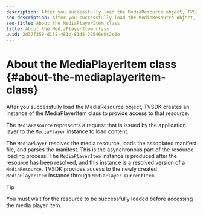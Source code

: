 ```yaml
---
description: After you successfully load the MediaResource object, TVSDK creates an instance of the MediaPlayerItem class to provide access to that resource.
seo-description: After you successfully load the MediaResource object, TVSDK creates an instance of the MediaPlayerItem class to provide access to that resource.
seo-title: About the MediaPlayerItem class
title: About the MediaPlayerItem class
uuid: 2d37f358-d158-481b-81d5-27546e9c2e0e
---
```


# About the MediaPlayerItem class {#about-the-mediaplayeritem-class}

After you successfully load the MediaResource object, TVSDK creates an instance of the MediaPlayerItem class to provide access to that resource.

The `MediaResource` represents a request that is issued by the application layer to the `MediaPlayer` instance to load content.

The `MediaPlayer` resolves the media resource, loads the associated manifest file, and parses the manifest. This is the asynchronous part of the resource loading process. The `MediaPlayerItem` instance is produced after the resource has been resolved, and this instance is a resolved version of a `MediaResource`. TVSDK provides access to the newly created `MediaPlayerItem` instance through `MediaPlayer.CurrentItem`.

>[!TIP]
>
>You must wait for the resource to be successfully loaded before accessing the media player item.